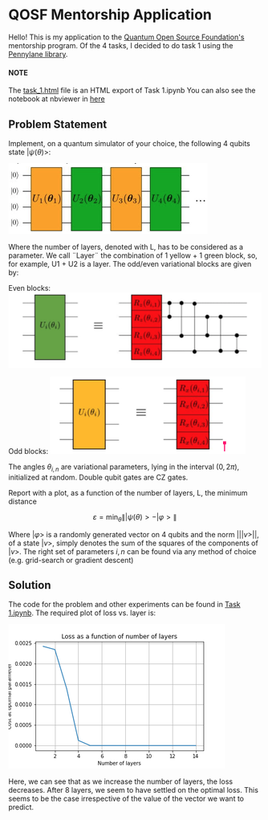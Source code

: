 # QOSF Mentorship Application

Hello! This is my application to the [Quantum Open Source Foundation's](https://qosf.org/) mentorship program. Of the 4 tasks, I decided to do task 1 using the [Pennylane library](https://pennylane.ai/).

#### NOTE
The [task_1.html](task_1.html) file is an HTML export of Task 1.ipynb
You can also see the notebook at nbviewer in [here](https://nbviewer.jupyter.org/github/codewithsk/qosf-f20/blob/master/Task%201.ipynb)

## Problem Statement
Implement, on a quantum simulator of your choice, the following 4 qubits state $|\psi(\theta)>$:

![circuit.png](https://raw.githubusercontent.com/codewithsk/qosf-f20/master/assets/circuit.png)

Where the number of layers, denoted with L, has to be considered as a parameter. We call ¨Layer¨ the combination of 1 yellow + 1 green block, so, for example, U1 + U2 is a layer. The odd/even variational blocks are given by:


Even blocks:
![even%20block.png](https://raw.githubusercontent.com/codewithsk/qosf-f20/master/assets/even%20block.png)


Odd blocks:
![odd%20block.png](https://raw.githubusercontent.com/codewithsk/qosf-f20/master/assets/odd%20block.png)



The angles $\theta_{i,n}$ are variational parameters, lying in the interval $(0, 2\pi)$, initialized at random. Double qubit gates are CZ gates.

Report with a plot, as a function of the number of layers, L, the minimum distance

$$
\varepsilon=\min _{\theta}\||\psi(\theta)>-| \varphi>\|
$$

Where $| \varphi>$ is a randomly generated vector on 4 qubits and the norm $|| | v> ||$, of a state $| v>$, simply denotes the sum of the squares of the components of $|v >$. The right set of parameters $i,n$ can be found via any method of choice (e.g. grid-search or gradient descent)

## Solution

The code for the problem and other experiments can be found in [Task 1.ipynb](Task%201.ipynb). The required plot of loss vs. layer is:


![overall](./output/1600228618.293382/overall.png)

Here, we can see that as we increase the number of layers, the loss decreases. After 8 layers, we seem to have settled on the optimal loss. This seems to be the case irrespective of the value of the vector we want to predict.
